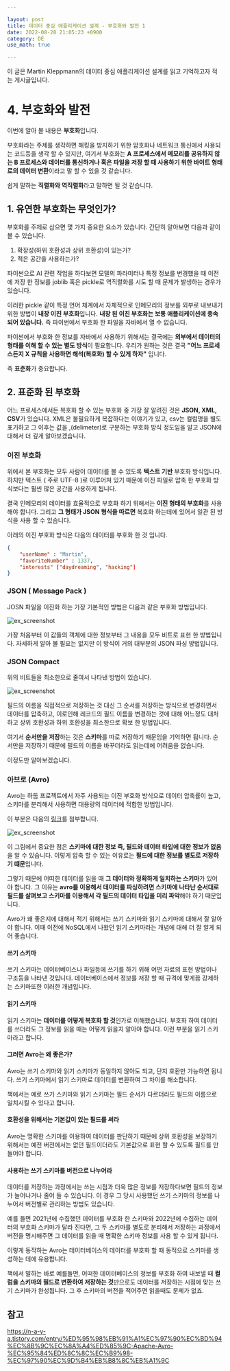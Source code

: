 ```yaml
---

layout: post
title: 데이터 중심 애플리케이션 설계 - 부호화와 발전 1
date: 2022-08-28 21:05:23 +0900
category: DE
use_math: true

---
```


이 글은 Martin Kleppmann의 데이터 중심 애플리케이션 설계를 읽고 기억하고자 적는 게시글입니다.

# 4. 부호화와 발전

이번에 알아 볼 내용은 **부호화**입니다.

부호화라는 주제를 생각하면 해킹을 방지하기 위한 암호화나 네트워크 통신에서 사용되는 코드등을 생각 할 수 있지만, 여기서 부호화는 **A 프로세스에서 메모리를 공유하지 않는 B 프로세스와 데이터를 통신하거나 혹은 파일을 저장 할 때 사용하기 위한 바이트 형태로의 데이터 변환**이라고 말 할 수 있을 것 같습니다.

쉽게 말하는 **직렬화와 역직렬화**라고 말하면 될 것 같습니다.

## 1. 유연한 부호화는 무엇인가?

부호화를 주제로 삼으면 몇 가지 중요한 요소가 있습니다. 간단히 알아보면 다음과 같이 볼 수 있습니다.

1. 확장성(하위 호환성과 상위 호환성)이 있는가?
2. 적은 공간을 사용하는가?

파이썬으로 AI 관련 작업을 하다보면 모델의 파라미터나 특정 정보를 변경했을 때 이전에 저장 한 정보를 joblib 혹은 pickle로 역직렬화를 시도 할 때 문제가 발생하는 경우가 있습니다.

이러한 pickle 같이 특정 언어 체계에서 자체적으로 인메모리의 정보를 외부로 내보내기 위한 방법이 **내장 이진 부호화**입니다. **내장 된 이진 부호화는 보통 애플리케이션에 종속되어 있습니다.** 즉 파이썬에서 부호화 한 파일을 자바에서 열 수 없습니다.

파이썬에서 부호화 한 정보를 자바에서 사용하기 위해서는 결국에는 **외부에서 데이터의 형태를 이해 할 수 있는 별도 방식**이 필요합니다. 우리가 원하는 것은 결국 **"어느 프로세스든지 X 규칙을 사용하면 해석(복호화) 할 수 있게 하자"** 입니다.

즉 **표준화**가 중요합니다.

## 2. 표준화 된 부호화

어느 프로세스에서든 복호화 할 수 있는 부호화 중 가장 잘 알려진 것은 **JSON, XML, CSV**가 있습니다. XML은 불필요하게 복잡하다는 이야기가 있고, csv는 컬럼명을 별도 표기하고 그 이후는 값을 ,(delimeter)로 구분하는 부호화 방식 정도임을 알고 JSON에 대해서 더 깊게 알아보겠습니다.

### 이진 부호화

위에서 본 부호화는 모두 사람이 데이터를 볼 수 있도록 **텍스트 기반** 부호화 방식입니다. 하지만 텍스트 ( 주로 UTF-8 )로 이루어져 있기 때문에 이진 파일로 압축 한 부호화 방식보다는 훨씬 많은 공간을 사용하게 됩니다.

결국 인메모리의 데이터를 효율적으로 부호화 하기 위해서는 **이진 형태의 부호화**를 사용해야 합니다. 그리고 **그 형태가 JSON 형식을 따르면** 복호화 하는데에 있어서 일관 된 방식을 사용 할 수 있습니다.

아래의 이진 부호화 방식은 다음의 데이터를 부호화 한 것 입니다.

```JSON
{
	"userName" : "Martin",
	"favoriteNumber" : 1337,
	"interests" ["daydreaming", "hacking"]
}
```

### JSON ( Message Pack )

JOSN 파일을 이진화 하는 가장 기본적인 방법은 다음과 같은 부호화 방법입니다.

![ex_screenshot](/assets/img/json_message.png)

가장 처음부터 이 값들의 객체에 대한 정보부터 그 내용을 모두 비트로 표현 한 방법입니다. 자세하게 알아 볼 필요는 없지만 이 방식이 거의 대부분의 JSON 파싱 방법입니다.

### JSON Compact

위의 비트들을 최소한으로 줄여서 나타낸 방법이 있습니다. 

![ex_screenshot](/assets/img/json-compact.jpeg)

필드의 이름을 직접적으로 저장하는 것 대신 그 순서를 저장하는 방식으로 변경하면서 데이터를 압축하고, 이로인해 레코드의 필드 이름을 변경하는 것에 대해 어느정도 대처하고 상위 호환성과 하위 호환성을 최소한으로 확보 한 방법입니다.

여기서 **순서만을 저장**하는 것은 **스키마**를 따로 저장하기 때문임을 기억하면 됩니다. 순서만을 저장하기 때문에 필드의 이름을 바꾸더라도 읽는데에 어려움을 없습니다.

이정도만 알아보겠습니다.

### 아브로 (Avro)

Avro는 하둡 프로젝트에서 자주 사용되는 이진 부호화 방식으로 데이터 압축률이 높고, 스키마를 분리해서 사용하면 대용량의 데이터에 적합한 방법입니다.

이 부분은 다음의 [링크](https://n-a-y-a.tistory.com/entry/%ED%95%98%EB%91%A1%EC%97%90%EC%BD%94%EC%8B%9C%EC%8A%A4%ED%85%9C-Apache-Avro-%EC%95%84%ED%8C%8C%EC%B9%98-%EC%97%90%EC%9D%B4%EB%B8%8C%EB%A1%9C)를 첨부합니다.

![ex_screenshot](../../assets/img/avro.png)

이 그림에서 중요한 점은 **스키마에 대한 정보 즉, 필드와 데이터 타입에 대한 정보가 없음**을 알 수 있습니다. 이렇게 압축 할 수 있는 이유로는 **필드에 대한 정보를 별도로 저장하기 떄문**입니다. 

그렇기 때문에 어떠한 데이터를 읽을 때 **그 데이터와 정확하게 일치하는 스키마**가 있어야 합니다. 그 이유는 **avro를 이용해서 데이터를 파싱하려면 스키마에 나타난 순서대로 필드를 살펴보고 스키마를 이용해서 각 필드의 데이터 타입을 미리 파악**해야 하기 때문입니다.

Avro가 왜 좋은지에 대해서 적기 위해서는 쓰기 스키마와 읽기 스키마에 대해서 잘 알아야 합니다. 이때 이전에 NoSQL에서 나왔던 읽기 스키마라는 개념에 대해 더 잘 알게 되어 좋습니다.

#### 쓰기 스키마

쓰기 스키마는 데이터베이스나 파일등에 쓰기를 하기 위해 어떤 자료의 표현 방법이나 구조등을 나타낸 것입니다. 데이터베이스에서 정보를 저장 할 때 규격에 맞게끔 강제하는 스키마또한 이러한 개념입니다.

#### 읽기 스키마

읽기 스키마는 **데이터를 어떻게 복호화 할 것**인가로 이해했습니다. 부호화 하여 데이터를 쓰더라도 그 정보를 읽을 때는 어떻게 읽을지 알아야 합니다. 이런 부분을 읽기 스키마라고 합니다.

#### 그러면 Avro는 왜 좋은가?

Avro는 쓰기 스키마와 읽기 스키마가 동일하지 않아도 되고, 단지 호환만 가능하면 됩니다. 쓰기 스키마에서 읽기 스키마로 데이터를 변환하여 그 차이를 해소합니다.

책에서는 예로 쓰기 스키마와 읽기 스키마는 필드 순서가 다르더라도 필드의 이름으로 일치시킬 수 있다고 합니다.

#### 호환성을 위해서는 기본값이 있는 필드를 써라

Avro는 명확한 스키마를 이용하여 데이터를 판단하기 때문에 상위 호환성을 보장하기 위해서는 예전 버전에서는 없던 필드이더라도 기본값으로 표현 할 수 있도록 필드를 만들어야 합니다.

#### 사용하는 쓰기 스키마를 버전으로 나누어라

데이터를 저장하는 과정에서는 쓰는 시점과 더욱 많은 정보를 저장하다보면 필드의 정보가 늘어나거나 줄어 들 수 있습니다. 이 경우 그 당시 사용했던 쓰기 스키마의 정보를 나누어서 버전별로 관리하는 방법도 있습니다.

예를 들면 2021년에 수집했던 데이터를 부호화 한 스키마와 2022년에 수집하는 데이터의 부호화 스키마가 달라 진다면, 그 두 스키마를 별도로 분리해서 저장하는 과정에서 버전을 명시해주면 그 데이터를 읽을 때 명확한 스키마 정보를 사용 할 수 있게 됩니다.

이렇게 동작하는 Avro는 데이터베이스의 데이터를 부호화 할 때 동적으로 스키마를 생성하는 데에 유용합니다.

책에서 말하는 바로 예를들면, 어떠한 데이터베이스의 정보를 부호화 하여 내보낼 때 **컬럼을 스키마의 필드로 변환하여 저장하는 것**만으로도 데이터를 저장하는 시점에 맞는 쓰기 스키마가 완성됩니다. 그 후 스키마의 버전을 적어주면 읽을때도 문제가 없죠.

## 참고

<https://n-a-y-a.tistory.com/entry/%ED%95%98%EB%91%A1%EC%97%90%EC%BD%94%EC%8B%9C%EC%8A%A4%ED%85%9C-Apache-Avro-%EC%95%84%ED%8C%8C%EC%B9%98-%EC%97%90%EC%9D%B4%EB%B8%8C%EB%A1%9C>